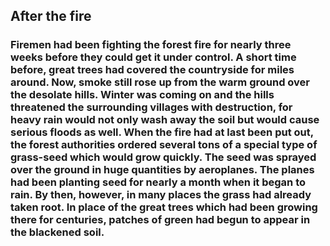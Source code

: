 ## After the fire

### Firemen had been fighting the forest fire for nearly three weeks before they could get it under control. A short time before, great trees had covered the countryside for miles around. Now, smoke still rose up from the warm ground over the desolate hills. Winter was coming on and the hills threatened the surrounding villages with destruction, for heavy rain would not only wash away the soil but would cause serious floods as well. When the fire had at last been put out, the forest authorities ordered several tons of a special type of grass-seed which would grow quickly. The seed was sprayed over the ground in huge quantities by aeroplanes. The planes had been planting seed for nearly a month when it began to rain. By then, however, in many places the grass had already taken root. In place of the great trees which had been growing there for centuries, patches of green had begun to appear in the blackened soil.